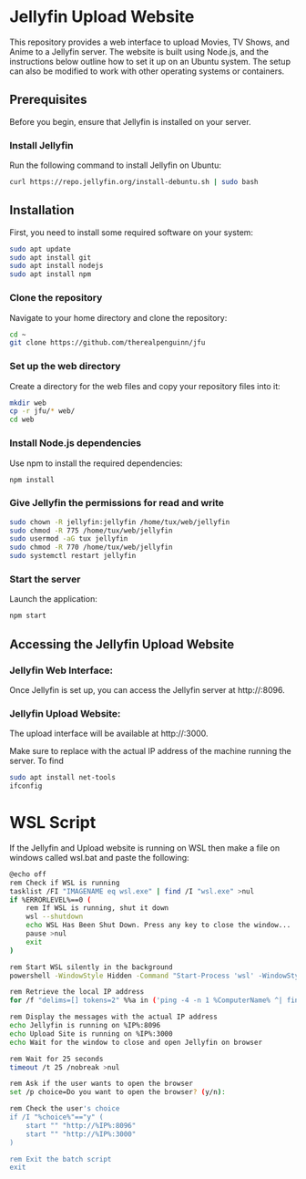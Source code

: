 # Jellyfin Upload Website

This repository provides a web interface to upload Movies, TV Shows, and Anime to a Jellyfin server. The website is built using Node.js, and the instructions below outline how to set it up on an Ubuntu system. The setup can also be modified to work with other operating systems or containers.

## Prerequisites

Before you begin, ensure that Jellyfin is installed on your server.

### Install Jellyfin

Run the following command to install Jellyfin on Ubuntu:

```bash
curl https://repo.jellyfin.org/install-debuntu.sh | sudo bash
```
## Installation
First, you need to install some required software on your system:
```bash
sudo apt update
sudo apt install git
sudo apt install nodejs
sudo apt install npm
```
### Clone the repository
Navigate to your home directory and clone the repository:
```bash
cd ~
git clone https://github.com/therealpenguinn/jfu
```
### Set up the web directory
Create a directory for the web files and copy your repository files into it:
```bash
mkdir web
cp -r jfu/* web/
cd web
```
### Install Node.js dependencies
Use npm to install the required dependencies:
```bash
npm install
```
### Give Jellyfin the permissions for read and write 
```bash
sudo chown -R jellyfin:jellyfin /home/tux/web/jellyfin
sudo chmod -R 775 /home/tux/web/jellyfin
sudo usermod -aG tux jellyfin
sudo chmod -R 770 /home/tux/web/jellyfin
sudo systemctl restart jellyfin
```
### Start the server
Launch the application:
```bash
npm start
```
## Accessing the Jellyfin Upload Website
### Jellyfin Web Interface:
Once Jellyfin is set up, you can access the Jellyfin server at http://<your-ip-address>:8096.

### Jellyfin Upload Website:
The upload interface will be available at http://<your-ip-address>:3000.

Make sure to replace <your-ip-address> with the actual IP address of the machine running the server. To find <your-ip-address> 
```bash
sudo apt install net-tools
ifconfig
```
# WSL Script
If the Jellyfin and Upload website is running on WSL then make a file on windows called wsl.bat and paste the following:
```bash
@echo off
rem Check if WSL is running
tasklist /FI "IMAGENAME eq wsl.exe" | find /I "wsl.exe" >nul
if %ERRORLEVEL%==0 (
    rem If WSL is running, shut it down
    wsl --shutdown
    echo WSL Has Been Shut Down. Press any key to close the window...
    pause >nul
    exit
)

rem Start WSL silently in the background
powershell -WindowStyle Hidden -Command "Start-Process 'wsl' -WindowStyle Hidden"

rem Retrieve the local IP address
for /f "delims=[] tokens=2" %%a in ('ping -4 -n 1 %ComputerName% ^| findstr "["') do set "IP=%%a"

rem Display the messages with the actual IP address
echo Jellyfin is running on %IP%:8096
echo Upload Site is running on %IP%:3000
echo Wait for the window to close and open Jellyfin on browser

rem Wait for 25 seconds
timeout /t 25 /nobreak >nul

rem Ask if the user wants to open the browser
set /p choice=Do you want to open the browser? (y/n): 

rem Check the user's choice
if /I "%choice%"=="y" (
    start "" "http://%IP%:8096"
    start "" "http://%IP%:3000"
)

rem Exit the batch script
exit

```